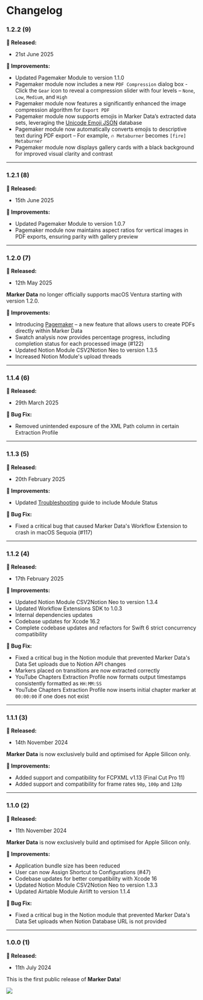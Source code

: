 # Changelog

### 1.2.2 (9)

**🎉 Released:**
- 21st June 2025

**🔨 Improvements:**
- Updated Pagemaker Module to version 1.1.0
- Pagemaker module now includes a new `PDF Compression` dialog box - Click the `Gear` icon to reveal a compression slider with four levels – `None`, `Low`, `Medium`, and `High`
- Pagemaker module now features a significantly enhanced the image compression algorithm for `Export PDF`
- Pagemaker module now supports emojis in Marker Data’s extracted data sets, leveraging the [Unicode Emoji JSON](https://github.com/muan/unicode-emoji-json) database
- Pagemaker module now automatically converts emojis to descriptive text during PDF export – For example, `🔥 Metaburner` becomes `[fire] Metaburner`
- Pagemaker module now displays gallery cards with a black background for improved visual clarity and contrast

---

### 1.2.1 (8)

**🎉 Released:**
- 15th June 2025

**🔨 Improvements:**
- Updated Pagemaker Module to version 1.0.7
- Pagemaker module now maintains aspect ratios for vertical images in PDF exports, ensuring parity with gallery preview

---

### 1.2.0 (7)

**🎉 Released:**
- 12th May 2025

**Marker Data** no longer officially supports macOS Ventura starting with version 1.2.0.

**🔨 Improvements:**
- Introducing [Pagemaker](https://markerdata.theacharya.co/user-guide/pagemaker/) – a new feature that allows users to create PDFs directly within Marker Data
- Swatch analysis now provides percentage progress, including completion status for each processed image (#122)
- Updated Notion Module CSV2Notion Neo to version 1.3.5
- Increased Notion Module's upload threads

---

### 1.1.4 (6)

**🎉 Released:**
- 29th March 2025

**🐞 Bug Fix:**
- Removed unintended exposure of the XML Path column in certain Extraction Profile

---

### 1.1.3 (5)

**🎉 Released:**
- 20th February 2025

**🔨 Improvements:**
- Updated [Troubleshooting](https://markerdata.theacharya.co/troubleshooting/) guide to include Module Status

**🐞 Bug Fix:**
- Fixed a critical bug that caused Marker Data's Workflow Extension to crash in macOS Sequoia (#117)

---

### 1.1.2 (4)

**🎉 Released:**
- 17th February 2025

**🔨 Improvements:**
- Updated Notion Module CSV2Notion Neo to version 1.3.4
- Updated Workflow Extensions SDK to 1.0.3
- Internal dependencies updates
- Codebase updates for Xcode 16.2
- Complete codebase updates and refactors for Swift 6 strict concurrency compatibility

**🐞 Bug Fix:**
- Fixed a critical bug in the Notion module that prevented Marker Data's Data Set uploads due to Notion API changes
- Markers placed on transitions are now extracted correctly
- YouTube Chapters Extraction Profile now formats output timestamps consistently formatted as `HH:MM:SS`
- YouTube Chapters Extraction Profile now inserts initial chapter marker at `00:00:00` if one does not exist

---

### 1.1.1 (3)

**🎉 Released:**
- 14th November 2024

**Marker Data** is now exclusively build and optimised for Apple Silicon only.

**🔨 Improvements:**
- Added support and compatibility for FCPXML v1.13 (Final Cut Pro 11)
- Added support and compatibility for frame rates `90p`, `100p` and `120p`

---

### 1.1.0 (2)

**🎉 Released:**
- 11th November 2024

**Marker Data** is now exclusively build and optimised for Apple Silicon only.

**🔨 Improvements:**
- Application bundle size has been reduced
- User can now Assign Shortcut to Configurations (#47)
- Codebase updates for better compatibility with Xcode 16
- Updated Notion Module CSV2Notion Neo to version 1.3.3
- Updated Airtable Module Airlift to version 1.1.4

**🐞 Bug Fix:**
- Fixed a critical bug in the Notion module that prevented Marker Data's Data Set uploads when Notion Database URL is not provided

---

### 1.0.0 (1)

**🎉 Released:**
- 11th July 2024

This is the first public release of **Marker Data**!

<p align="left"><img src="https://i.giphy.com/Lp71UWmAAeJHi.webp"></p>
